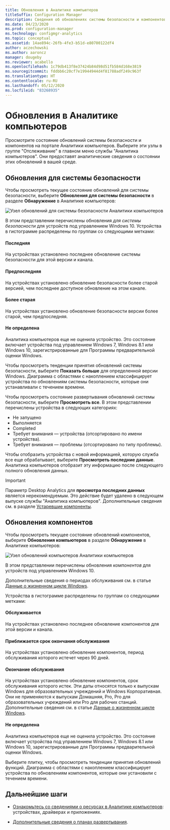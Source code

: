 ```yaml
---
title: Обновления в Аналитике компьютеров
titleSuffix: Configuration Manager
description: Сведения об обновлениях системы безопасности и компонентов в Аналитике компьютеров
ms.date: 04/23/2020
ms.prod: configuration-manager
ms.technology: configmgr-analytics
ms.topic: conceptual
ms.assetid: 14ae894c-26fb-4fe3-b51d-e80700122df4
author: aczechowski
ms.author: aaroncz
manager: dougeby
ms.reviewer: acabello
ms.openlocfilehash: 1c79db413f8e37424b84d98d51fb584d168e3819
ms.sourcegitcommit: fddbb6c20cf7e19944944d4f81788adf249c963f
ms.translationtype: HT
ms.contentlocale: ru-RU
ms.lasthandoff: 05/12/2020
ms.locfileid: "83268935"
---
```

# <a name="updates-in-desktop-analytics"></a>Обновления в Аналитике компьютеров

Просмотрите состояние обновлений системы безопасности и компонентов на портале Аналитики компьютеров. Выберите эти узлы в группе "Отслеживание" в главном меню службы "Аналитика компьютеров". Они предоставят аналитические сведения о состоянии этих обновлений в вашей среде.


## <a name="security-updates"></a>Обновления для системы безопасности

Чтобы просмотреть текущее состояние обновлений для системы безопасности, выберите **Обновления для системы безопасности** в разделе **Обнаружение** в Аналитике компьютеров:

![Узел обновлений для системы безопасности Аналитики компьютеров](media/security-updates.png)

В этом представлении перечислены обновления *для системы безопасности* для устройств под управлением Windows 10. Устройства в гистограмме распределены по группам со следующими метками:

#### <a name="latest"></a>Последняя

На устройствах установлено последнее обновление системы безопасности для этой версии и канала.

#### <a name="latest-1"></a>Предпоследняя

На устройствах установлено обновление безопасности более старой версией, чем последнее доступное обновление на этом канале.

#### <a name="older"></a>Более старая

На устройствах установлено обновление безопасности версии более старой, чем предпоследняя.

#### <a name="not-measured"></a>Не определена

Аналитика компьютеров еще не оценила устройство. Это состояние включает устройства под управлением Windows 7, Windows 8.1 или Windows 10, зарегистрированные для Программы предварительной оценки Windows.  

Чтобы просмотреть тенденции принятия обновлений системы безопасности, выберите **Показать больше** для определенной версии Windows. Диаграмма с областями с накоплением классифицирует устройства по обновлениям системы безопасности, которые они устанавливали с течением времени.

Чтобы просмотреть состояние развертывания обновлений системы безопасности, выберите **Просмотреть все**. В этом представлении перечислены устройства в следующих категориях:

- Не запущено
- Выполняется
- Completed
- Требует внимания — устройства (отсортировано по имени устройства).
- Требует внимания — проблемы (отсортировано по типу проблемы).

Чтобы отобразить устройства с новой информацией, которую служба все еще обрабатывает, выберите **Просмотреть последние данные**. Аналитика компьютеров отобразит эту информацию после следующего полного обновления данных.

  > [!IMPORTANT]
  > Параметр Desktop Analytics для **просмотра последних данных** является нерекомендуемым. Это действие будет удалено в следующем выпуске службы "Аналитика компьютеров". Дополнительные сведения см. в разделе [Устаревшие компоненты](../core/plan-design/changes/deprecated/removed-and-deprecated-cmfeatures.md).<!--7080949-->  

## <a name="feature-updates"></a>Обновления компонентов

Чтобы просмотреть текущее состояние обновлений компонентов, выберите **Обновления компьютеров** в разделе **Обнаружение** в Аналитике компьютеров:

![Узел обновлений компьютеров Аналитики компьютеров](media/feature-updates.png)

В этом представлении перечислены обновления *компонентов* для устройств под управлением Windows 10.

Дополнительные сведения о периодах обслуживания см. в статье [Данные о жизненном цикле Windows](https://support.microsoft.com/help/13853/windows-lifecycle-fact-sheet).  

Устройства в гистограмме распределены по группам со следующими метками:

#### <a name="in-service"></a>Обслуживается

На устройствах установлено последнее обновление компонентов для этой версии и канала.  

#### <a name="near-end-of-service"></a>Приближается срок окончания обслуживания

На устройствах установлено обновление компонентов, период обслуживания которого истечет через 90 дней.

#### <a name="end-of-service"></a>Окончание обслуживания

На устройствах установлено обновление компонентов, срок обслуживания которого истек. Эти даты относятся только к выпускам Windows для образовательных учреждений и Windows Корпоративная. Они не применяются к выпускам Домашняя, Pro, Pro для образовательных учреждений или Pro для рабочих станций. Дополнительные сведения см. в статье [Данные о жизненном цикле Windows](https://support.microsoft.com/help/13853/windows-lifecycle-fact-sheet).

#### <a name="not-measured"></a>Не определена

Аналитика компьютеров еще не оценила устройство. Это состояние включает устройства под управлением Windows 7, Windows 8.1 или Windows 10, зарегистрированные для Программы предварительной оценки Windows.

Выберите плитку, чтобы просмотреть тенденции принятия обновлений функций. Диаграмма с областями с накоплением классифицирует устройства по обновлениям компонентов, которые они установили с течением времени.

## <a name="next-steps"></a>Дальнейшие шаги

- [Ознакомьтесь со сведениями о ресурсах в Аналитике компьютеров](about-assets.md): устройствах, драйверах и приложениях.  

- [Дополнительные сведения о планах развертывания](about-deployment-plans.md).  
